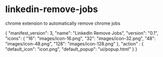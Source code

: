 # linkedin-remove-jobs
chrome extension to automatically remove chrome jobs

{
  "manifest_version": 3,
  "name": "LinkedIn Remove Jobs",
  "version": "0.1",
  "icons": {
    "16": "images/icon-16.png",
    "32": "images/icon-32.png",
    "48": "images/icon-48.png",
    "128": "images/icon-128.png"
  },
  "action" : {
      "default_icon": "icon.png",
      "default_popup": "ui/popup.html"
  }
}